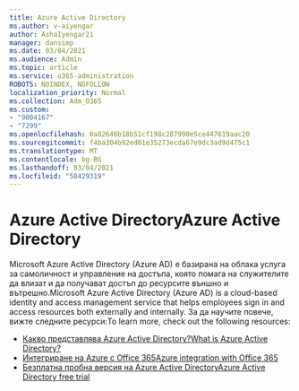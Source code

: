 ```yaml
---
title: Azure Active Directory
ms.author: v-aiyengar
author: AshaIyengar21
manager: dansimp
ms.date: 03/04/2021
ms.audience: Admin
ms.topic: article
ms.service: o365-administration
ROBOTS: NOINDEX, NOFOLLOW
localization_priority: Normal
ms.collection: Adm_O365
ms.custom:
- "9004167"
- "7299"
ms.openlocfilehash: 0a82646b18b51cf198c287990e5ce447619aac20
ms.sourcegitcommit: f4ba304b92ed01e35273ecda67e9dc3ad9d475c1
ms.translationtype: MT
ms.contentlocale: bg-BG
ms.lasthandoff: 03/04/2021
ms.locfileid: "50429319"
---
```

# <a name="azure-active-directory"></a><span data-ttu-id="49701-102">Azure Active Directory</span><span class="sxs-lookup"><span data-stu-id="49701-102">Azure Active Directory</span></span>

<span data-ttu-id="49701-103">Microsoft Azure Active Directory (Azure AD) е базирана на облака услуга за самоличност и управление на достъпа, която помага на служителите да влизат и да получават достъп до ресурсите външно и вътрешно.</span><span class="sxs-lookup"><span data-stu-id="49701-103">Microsoft Azure Active Directory (Azure AD) is a cloud-based identity and access management service that helps employees sign in and access resources both externally and internally.</span></span> <span data-ttu-id="49701-104">За да научите повече, вижте следните ресурси:</span><span class="sxs-lookup"><span data-stu-id="49701-104">To learn more, check out the following resources:</span></span>

- [<span data-ttu-id="49701-105">Какво представлява Azure Active Directory?</span><span class="sxs-lookup"><span data-stu-id="49701-105">What is Azure Active Directory?</span></span>](https://go.microsoft.com/fwlink/?linkid=2081145)
- [<span data-ttu-id="49701-106">Интегриране на Azure с Office 365</span><span class="sxs-lookup"><span data-stu-id="49701-106">Azure integration with Office 365</span></span>](https://go.microsoft.com/fwlink/?linkid=2081218)
- [<span data-ttu-id="49701-107">Безплатна пробна версия на Azure Active Directory</span><span class="sxs-lookup"><span data-stu-id="49701-107">Azure Active Directory free trial</span></span>](https://go.microsoft.com/fwlink/?linkid=2081144)
